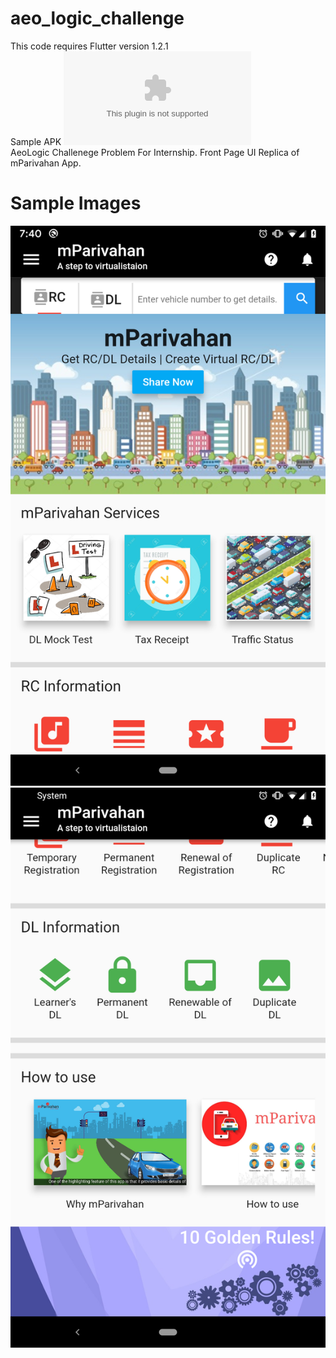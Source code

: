 # aeo_logic_challenge
This code requires Flutter version 1.2.1<br>
Sample APK
![Download APK](https://raw.githubusercontent.com/mitulgautam/AEOLogicChallenge/master/SampleAPK/app-release.apk)<br>
AeoLogic Challenege Problem For Internship.
Front Page UI Replica of mParivahan App.

# Sample Images
![alt text](https://github.com/mitulgautam/AEOLogicChallenge/blob/master/sampleTwo.jpeg)
<br>
![alt text](https://github.com/mitulgautam/AEOLogicChallenge/blob/master/sampleOne.jpeg)
<br>

